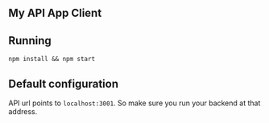 My API App Client
-----------------

Running
-------

`npm install && npm start`

Default configuration
---------------------

API url points to `localhost:3001`. So make sure you run your backend at that address.
